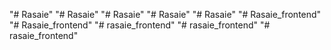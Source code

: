 "# Rasaie" 
"# Rasaie" 
"# Rasaie" 
"# Rasaie" 
"# Rasaie" 
"# Rasaie_frontend" 
"# Rasaie_frontend" 
"# rasaie_frontend" 
"# rasaie_frontend" 
"# rasaie_frontend" 
